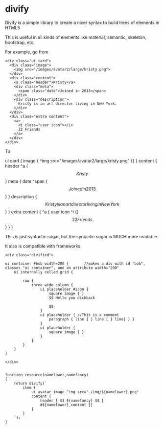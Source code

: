 # divify

Divify is a simple library to create a nicer syntax to build trees of elements in HTML5

This is useful in all kinds of elements like material, semantic, skeleton, bootstrap, etc.

For example, go from

	<div class="ui card">
	  <div class="image">
		<img src="/images/avatar2/large/kristy.png">
	  </div>
	  <div class="content">
		<a class="header">Kristy</a>
		<div class="meta">
		  <span class="date">Joined in 2013</span>
		</div>
		<div class="description">
		  Kristy is an art director living in New York.
		</div>
	  </div>
	  <div class="extra content">
		<a>
		  <i class="user icon"></i>
		  22 Friends
		</a>
	  </div>
	</div>
	
To 
	<div class="divified">
		ui card { 
			image { ^img src="/images/avatar2/large/kristy.png" {} }
			content {
				header ^a { $$Kristy$$ }
				meta { date ^span { $$Joined in 2013$$ } }
				description { $$Kristy is an art director living in New York$$ }
			}
			extra content {
				^a {
					user icon ^i {}
					$$22 Friends$$
				}
			}
		}
	</div>

This is just syntactic sugar, but the syntactic sugar is MUCH more readable.

It also is compatible with frameworks 

    <div class="divified">

    ui container #bob width=200 {       //makes a div with id "bob", classes "ui container", and an attribute width="200"
        ui internally celled grid {
       
            row {
                three wide column {
                    ui placeholder #icon { 
                        square image { } 
                        $$ Hello you dickback 

                        $$
                    }
                    ui placeholder { //This is a comment
                        paragraph { line { } line { } line{ } } 
                    }
                    ui placeholder { 
                        square image { } 
                    }
                }
            }
        }
    }

    </div>


	function resource(namelower,namefancy)
	{
		return divify(`
			item {
				ui avatar image ^img src="./img/${namelower}.png"
				content {
					header { $$ ${namefancy} $$ } 
					#${namelower}_content {}
				}
			}
		`);
	}